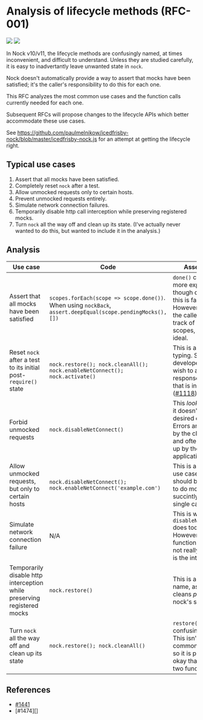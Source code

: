 # Analysis of lifecycle methods (RFC-001)

![](https://img.shields.io/badge/rfc-001-blue.svg)
![](https://img.shields.io/badge/status-accepted-brightgreen.svg)

In Nock v10/v11, the lifecycle methods are confusingly named, at times
inconvenient, and difficult to understand. Unless they are studied
carefully, it is easy to inadvertantly leave unwanted state in `nock`.

Nock doesn't automatically provide a way to assert that mocks have been
satisfied; it's the caller's responsibility to do this for each one.

This RFC analyzes the most common use cases and the function calls
currently needed for each one.

Subsequent RFCs will propose changes to the lifecycle APIs which better
accommodate these use cases.

See
https://github.com/paulmelnikow/icedfrisby-nock/blob/master/icedfrisby-nock.js
for an attempt at getting the lifecycle right.

## Typical use cases

1. Assert that all mocks have been satisfied.
2. Completely reset `nock` after a test.
3. Allow unmocked requests only to certain hosts.
4. Prevent unmocked requests entirely.
5. Simulate network connection failures.
6. Temporarily disable http call interception while preserving registered mocks.
7. Turn `nock` all the way off and clean up its state. (I've actually never
   wanted to do this, but wanted to include it in the analysis.)

## Analysis

| Use case                                                                | Code                                                                                                         | Assessment                                                                                                                                                           |
| ----------------------------------------------------------------------- | ------------------------------------------------------------------------------------------------------------ | -------------------------------------------------------------------------------------------------------------------------------------------------------------------- |
| Assert that all mocks have been satisfied                               | `scopes.forEach(scope => scope.done())`. When using `nockBack`, `assert.deepEqual(scope.pendingMocks(), [])` | `done()` could have a more explicit name, though otherwise this is fairly clear. However it requires the caller to keep track of all the scopes, which is not ideal. |
| Reset `nock` after a test to its initial post-`require()` state         | `nock.restore(); nock.cleanAll(); nock.enableNetConnect(); nock.activate()`                                  | This is a lot of typing. Some developers may wish to abort response playback that is in flight. ([#1118][])                                                          |
| Forbid unmocked requests                                                | `nock.disableNetConnect()`                                                                                   | This _looks_ okay, but it doesn't have the desired effect. Errors are received by the client code and often swallowed up by the application ([#884][]).              |
| Allow unmocked requests, but only to certain hosts                      | `nock.disableNetConnect(); nock.enableNetConnect('example.com')`                                             | This is a common use case, and should be possible to do more succintly, with a single call.                                                                          |
| Simulate network connection failure                                     | N/A                                                                                                          | This is what `disableNetConnect()` does today. However from the function name, it's not really clear this is the intention.                                          |
| Temporarily disable http interception while preserving registered mocks | `nock.restore()`                                                                                             | This is a confusing name, as it only cleans _part_ of nock's state.                                                                                                  |
| Turn `nock` all the way off and clean up its state                      | `nock.restore(); nock.cleanAll()`                                                                            | `restore()` is a confusing name. This isn't the most common use case, so it is probably okay that it requires two function calls.                                    |

## References

- [#1441][]
- [#1474][]

[#884]: https://github.com/nock/nock/issues/884
[#1118]: https://github.com/nock/nock/issues/1118
[#1441]: https://github.com/nock/nock/issues/1441
[#1447]: https://github.com/nock/nock/issues/1474
